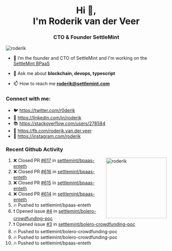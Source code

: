 <h1 align="center">Hi 👋,<br/> I'm Roderik van der Veer</h1>
<h3 align="center">CTO & Founder SettleMint</h3>

<p align="left"> <img src="https://komarev.com/ghpvc/?username=roderik" alt="roderik" /> </p>

- 🔭 I’m the founder and CTO of SettleMint and I'm working on the [SettleMint BPaaS](https://settlemint.com)

- 💬 Ask me about **blockchain, devops, typescript**

- 📫 How to reach me **roderik@settlemint.com**



### Connect with me:

- 🐦 https://twitter.com/r0derik
- 🏢 https://linkedin.com/in/roderik
- 📚 https://stackoverflow.com/users/278584
- 🙊 https://fb.com/roderik.van.der.veer
- 📸 https://instagram.com/roderik

### Recent Github Activity
<img src="https://github-readme-stats.vercel.app/api?username=roderik&show_icons=true&count_private=true" alt="roderik" align="right" height="190" />

<!--START_SECTION:activity-->
1. ❌ Closed PR [#617](https://github.com/settlemint/bpaas-enteth/pull/617) in [settlemint/bpaas-enteth](https://github.com/settlemint/bpaas-enteth)
2. ❌ Closed PR [#616](https://github.com/settlemint/bpaas-enteth/pull/616) in [settlemint/bpaas-enteth](https://github.com/settlemint/bpaas-enteth)
3. ❌ Closed PR [#615](https://github.com/settlemint/bpaas-enteth/pull/615) in [settlemint/bpaas-enteth](https://github.com/settlemint/bpaas-enteth)
4. ❌ Closed PR [#614](https://github.com/settlemint/bpaas-enteth/pull/614) in [settlemint/bpaas-enteth](https://github.com/settlemint/bpaas-enteth)
5. 🔥 Pushed to settlemint/bpaas-enteth
6. ❗️ Opened issue [#4](https://github.com/settlemint/bolero-crowdfunding-poc/issues/4) in [settlemint/bolero-crowdfunding-poc](https://github.com/settlemint/bolero-crowdfunding-poc)
7. ❗️ Opened issue [#3](https://github.com/settlemint/bolero-crowdfunding-poc/issues/3) in [settlemint/bolero-crowdfunding-poc](https://github.com/settlemint/bolero-crowdfunding-poc)
8. 🔥 Pushed to settlemint/bolero-crowdfunding-poc
9. 🔥 Pushed to settlemint/bolero-crowdfunding-poc
10. 🔥 Pushed to settlemint/bpaas-enteth
<!--END_SECTION:activity-->